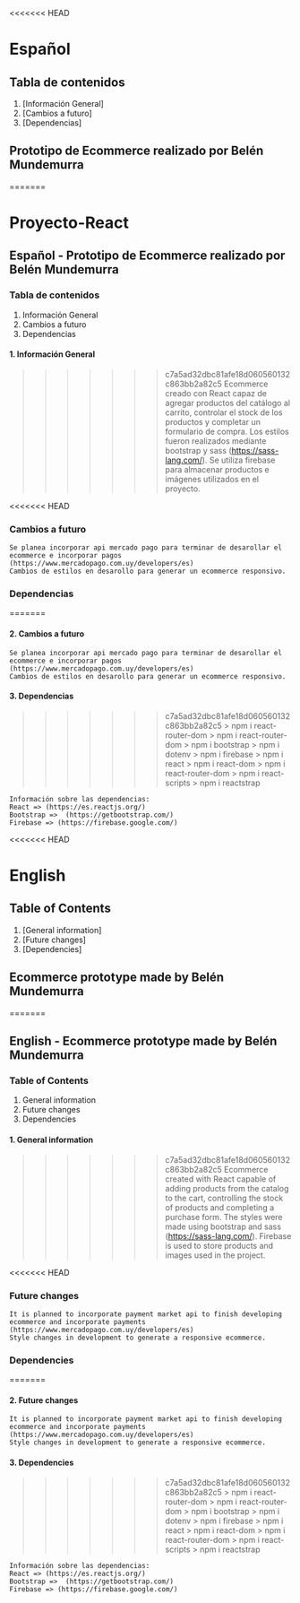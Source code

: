 <<<<<<< HEAD
# Español
## Tabla de contenidos
1. [Información General]
2. [Cambios a futuro]
3. [Dependencias]

## Prototipo de Ecommerce realizado por Belén Mundemurra 
=======
# Proyecto-React 

## Español - Prototipo de Ecommerce realizado por Belén Mundemurra
### Tabla de contenidos
1. Información General
2. Cambios a futuro
3. Dependencias

#### 1. Información General
>>>>>>> c7a5ad32dbc81afe18d060560132c863bb2a82c5
    Ecommerce creado con React capaz de agregar productos del catálogo al carrito, controlar el stock de los productos y completar un formulario de compra.
    Los estilos fueron realizados mediante bootstrap y sass (https://sass-lang.com/).
    Se utiliza firebase para almacenar productos e imágenes utilizados en el proyecto. 

<<<<<<< HEAD
### Cambios a futuro  
    Se planea incorporar api mercado pago para terminar de desarollar el ecommerce e incorporar pagos (https://www.mercadopago.com.uy/developers/es)
    Cambios de estilos en desarollo para generar un ecommerce responsivo.

### Dependencias
=======
#### 2. Cambios a futuro  
    Se planea incorporar api mercado pago para terminar de desarollar el ecommerce e incorporar pagos (https://www.mercadopago.com.uy/developers/es)
    Cambios de estilos en desarollo para generar un ecommerce responsivo.

#### 3. Dependencias
>>>>>>> c7a5ad32dbc81afe18d060560132c863bb2a82c5
    > npm i react-router-dom
    > npm i react-router-dom
    > npm i bootstrap
    > npm i dotenv
    > npm i firebase
    > npm i react
    > npm i react-dom
    > npm i react-router-dom
    > npm i react-scripts
    > npm i reactstrap

    Información sobre las dependencias:
    React => (https://es.reactjs.org/)
    Bootstrap =>  (https://getbootstrap.com/) 
    Firebase => (https://firebase.google.com/)

<<<<<<< HEAD
# English
## Table of Contents
1. [General information]
2. [Future changes]
3. [Dependencies]

## Ecommerce prototype made by Belén Mundemurra
=======
## English - Ecommerce prototype made by Belén Mundemurra
### Table of Contents
1. General information
2. Future changes
3. Dependencies

#### 1. General information 
>>>>>>> c7a5ad32dbc81afe18d060560132c863bb2a82c5
    Ecommerce created with React capable of adding products from the catalog to the cart, controlling the stock of products and completing a purchase form.
    The styles were made using bootstrap and sass (https://sass-lang.com/).
    Firebase is used to store products and images used in the project.

<<<<<<< HEAD
### Future changes
    It is planned to incorporate payment market api to finish developing ecommerce and incorporate payments (https://www.mercadopago.com.uy/developers/es)
    Style changes in development to generate a responsive ecommerce.

### Dependencies
=======
#### 2. Future changes
    It is planned to incorporate payment market api to finish developing ecommerce and incorporate payments (https://www.mercadopago.com.uy/developers/es)
    Style changes in development to generate a responsive ecommerce.

#### 3. Dependencies
>>>>>>> c7a5ad32dbc81afe18d060560132c863bb2a82c5
    > npm i react-router-dom
    > npm i react-router-dom
    > npm i bootstrap
    > npm i dotenv
    > npm i firebase
    > npm i react
    > npm i react-dom
    > npm i react-router-dom
    > npm i react-scripts
    > npm i reactstrap

    Información sobre las dependencias:
    React => (https://es.reactjs.org/)
    Bootstrap =>  (https://getbootstrap.com/) 
    Firebase => (https://firebase.google.com/)

